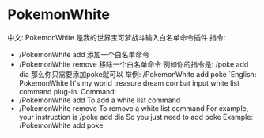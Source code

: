 # PokemonWhite
中文:
PokemonWhite 是我的世界宝可梦战斗输入白名单命令插件
指令:
- /PokemonWhite add <command>  添加一个白名单命令
- /PokemonWhite remove <command> 移除一个白名单命令
例如你的指令是:
/poke add dia
那么你只需要添加poke就可以
举例: /PokemonWhite add poke
`English:
PokemonWhite It's my world treasure dream combat input white list command plug-in.
Command:
- /PokemonWhite add <command> To add a white list command
- /PokemonWhite remove <command> To remove a white list command
For example, your instruction is /poke add dia
So you just need to add poke
Example: /PokemonWhite add poke

